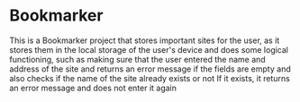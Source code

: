# Bookmarker
This is a Bookmarker project that stores important sites for the user, as it stores them in the local storage of the user's device and does some logical functioning, such as making sure that the user entered the name and address of the site and returns an error message if the fields are empty and also checks if the name of the site already exists or not If it exists, it returns an error message and does not enter it again
